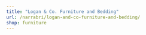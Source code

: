 ```yaml
---
title: "Logan & Co. Furniture and Bedding"
url: /narrabri/logan-and-co-furniture-and-bedding/
shop: furniture
---
```

